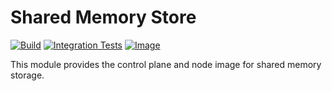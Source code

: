 <!--
SPDX-FileCopyrightText: 2023-present Intel Corporation
SPDX-License-Identifier: Apache-2.0
-->

# Shared Memory Store

[![Build](https://img.shields.io/github/actions/workflow/status/atomix/atomix/stores-shared-memory-verify.yml)](https://github.com/atomix/atomix/actions/workflows/stores-shared-memory-verify.yml)
[![Integration Tests](https://img.shields.io/github/actions/workflow/status/atomix/atomix/stores-shared-memory-test.yml?label=integration%20tests)](https://github.com/atomix/atomix/actions/workflows/stores-shared-memory-test.yml)
[![Image](https://img.shields.io/docker/v/atomix/shared-memory-controller?label=release)](https://hub.docker.com/repository/docker/atomix/shared-memory-controller)

This module provides the control plane and node image for shared memory storage.
